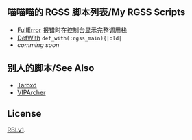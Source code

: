 ## 喵喵喵的 RGSS 脚本列表/My RGSS Scripts

- [FullError](s/FullError.rb) 报错时在控制台显示完整调用栈
- [DefWith](s/DefWith.rb) `def_with(:rgss_main){|old|`
- _comming soon_

## 别人的脚本/See Also

- [Taroxd](https://taroxd.github.io/rgss/)
- [VIPArcher](https://github.com/VIPArcher/RGSS3)

## License

[RBLv1](https://github.com/hyrious/RBLv1).
